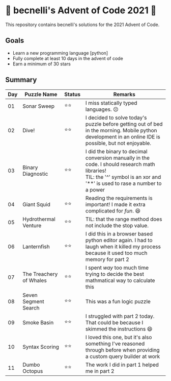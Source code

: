 # 🎄 becnelli's Advent of Code 2021 🎄
This repository contains becnelli's solutions for the 2021 Advent of Code. 

## Goals
- Learn a new programming language [python]
- Fully complete at least 10 days in the advent of code
- Earn a minimum of 30 stars

## Summary

Day | Puzzle Name     | Status | Remarks |
---    |---           |---     |---    |
01     | Sonar Sweep  | ⭐⭐ | I miss statically typed languages. ☹️
02     | Dive!        | ⭐⭐ | I decided to solve today's puzzle before getting out of bed in the morning. Mobile python development in an online IDE is possible, but not enjoyable. 
03     | Binary Diagnostic | ⭐⭐ | I did the binary to decimal conversion manually in the code.  I should research math libraries!<Br/>TIL: the '^' symbol is an xor and '\*\*' is used to rase a number to a power
04     | Giant Squid | ⭐⭐ | Reading the requirements is important!  I made it extra complicated for *fun*. 😆 
05     | Hydrothermal Venture | ⭐⭐ | TIL: that the range method does not include the stop value. 
06     | Lanternfish | ⭐⭐ | I did this in a browser based python editor again.  I had to laugh when it killed my process because it used too much memory for part 2
07     | The Treachery of Whales | ⭐⭐ | I spent *way* too much time trying to decide the best mathmatical way to calculate this 
08     | Seven Segment Search | ⭐⭐ | This was a fun logic puzzle
09     | Smoke Basin | ⭐⭐ | I struggled with part 2 today. That could be because I skimmed the instructions 😄
10     | Syntax Scoring | ⭐⭐ | I loved this one, but it's also something I've reasoned through before when providing a custom query builder at work
11     | Dumbo Octopus | ⭐⭐ | The work I did in part 1 helped me in part 2
